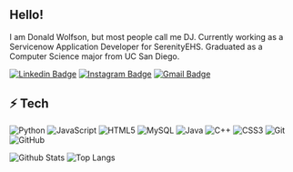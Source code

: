 ## Hello! 

I am Donald Wolfson, but most people call me DJ. Currently working as a Servicenow Application Developer for SerenityEHS. Graduated as a Computer Science major from UC San Diego.

[![Linkedin Badge](https://img.shields.io/badge/-DonaldWolfson-blue?style=flat-square&logo=Linkedin&logoColor=white&link=https://www.linkedin.com/in/donald-wolfson/)](https://www.linkedin.com/in/donald-wolfson/)
[![Instagram Badge](https://img.shields.io/badge/-ohdawneee-purple?style=flat-square&logo=instagram&logoColor=white&link=https://www.instagram.com/ohdawneee/)](https://www.instagram.com/ohdawneee/)
[![Gmail Badge](https://img.shields.io/badge/-dwolfson486@gmail.com-c14438?style=flat-square&logo=Gmail&logoColor=white&link=mailto:dwolfson486@gmail.com)](mailto:dwolfson486@gmail.com)

## ⚡ Tech

![Python](https://img.shields.io/badge/-Python-black?style=flat-square&logo=Python)
![JavaScript](https://img.shields.io/badge/-JavaScript-black?style=flat-square&logo=javascript)
![HTML5](https://img.shields.io/badge/-HTML5-E34F26?style=flat-square&logo=html5&logoColor=white)
![MySQL](https://img.shields.io/badge/-MySQL-black?style=flat-square&logo=mysql)
![Java](https://img.shields.io/badge/-java-E34A86?style=flat-square&logo=java)
![C++](https://img.shields.io/badge/-C++-00599C?style=flat-square&logo=c)
![CSS3](https://img.shields.io/badge/-CSS3-1572B6?style=flat-square&logo=css3)
![Git](https://img.shields.io/badge/-Git-black?style=flat-square&logo=git)
![GitHub](https://img.shields.io/badge/-GitHub-181717?style=flat-square&logo=github)

![Github Stats](https://github-readme-stats.vercel.app/api?username=donaldwolfson&count_private=true&show_icons=true&include_all_commits=true)
![Top Langs](https://github-readme-stats.vercel.app/api/top-langs/?username=donaldwolfson&hide=TeX&layout=compact)

